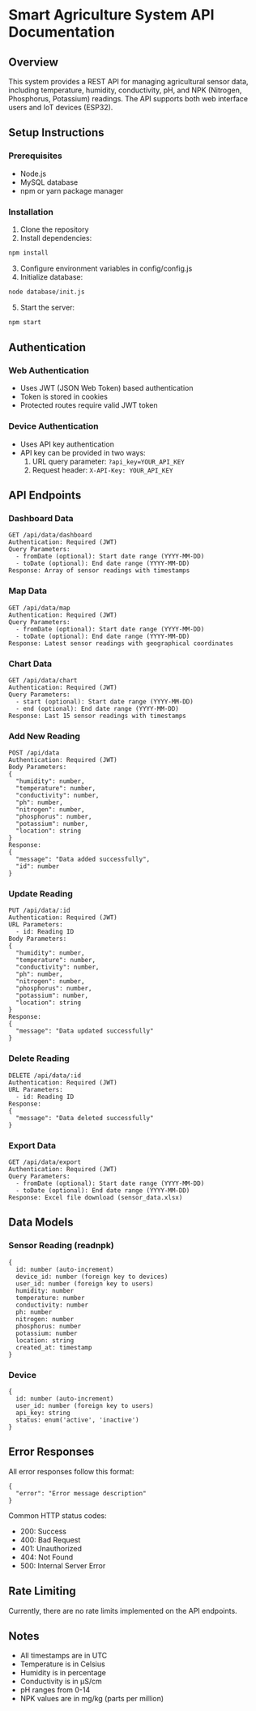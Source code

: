 # Smart Agriculture System API Documentation

## Overview
This system provides a REST API for managing agricultural sensor data, including temperature, humidity, conductivity, pH, and NPK (Nitrogen, Phosphorus, Potassium) readings. The API supports both web interface users and IoT devices (ESP32).

## Setup Instructions

### Prerequisites
- Node.js
- MySQL database
- npm or yarn package manager

### Installation
1. Clone the repository
2. Install dependencies:
```bash
npm install
```
3. Configure environment variables in config/config.js
4. Initialize database:
```bash
node database/init.js
```
5. Start the server:
```bash
npm start
```

## Authentication

### Web Authentication
- Uses JWT (JSON Web Token) based authentication
- Token is stored in cookies
- Protected routes require valid JWT token

### Device Authentication
- Uses API key authentication
- API key can be provided in two ways:
  1. URL query parameter: `?api_key=YOUR_API_KEY`
  2. Request header: `X-API-Key: YOUR_API_KEY`

## API Endpoints

### Dashboard Data
```
GET /api/data/dashboard
Authentication: Required (JWT)
Query Parameters:
  - fromDate (optional): Start date range (YYYY-MM-DD)
  - toDate (optional): End date range (YYYY-MM-DD)
Response: Array of sensor readings with timestamps
```

### Map Data
```
GET /api/data/map
Authentication: Required (JWT)
Query Parameters:
  - fromDate (optional): Start date range (YYYY-MM-DD)
  - toDate (optional): End date range (YYYY-MM-DD)
Response: Latest sensor readings with geographical coordinates
```

### Chart Data
```
GET /api/data/chart
Authentication: Required (JWT)
Query Parameters:
  - start (optional): Start date range (YYYY-MM-DD)
  - end (optional): End date range (YYYY-MM-DD)
Response: Last 15 sensor readings with timestamps
```

### Add New Reading
```
POST /api/data
Authentication: Required (JWT)
Body Parameters:
{
  "humidity": number,
  "temperature": number,
  "conductivity": number,
  "ph": number,
  "nitrogen": number,
  "phosphorus": number,
  "potassium": number,
  "location": string
}
Response: 
{
  "message": "Data added successfully",
  "id": number
}
```

### Update Reading
```
PUT /api/data/:id
Authentication: Required (JWT)
URL Parameters:
  - id: Reading ID
Body Parameters:
{
  "humidity": number,
  "temperature": number,
  "conductivity": number,
  "ph": number,
  "nitrogen": number,
  "phosphorus": number,
  "potassium": number,
  "location": string
}
Response: 
{
  "message": "Data updated successfully"
}
```

### Delete Reading
```
DELETE /api/data/:id
Authentication: Required (JWT)
URL Parameters:
  - id: Reading ID
Response:
{
  "message": "Data deleted successfully"
}
```

### Export Data
```
GET /api/data/export
Authentication: Required (JWT)
Query Parameters:
  - fromDate (optional): Start date range (YYYY-MM-DD)
  - toDate (optional): End date range (YYYY-MM-DD)
Response: Excel file download (sensor_data.xlsx)
```

## Data Models

### Sensor Reading (readnpk)
```
{
  id: number (auto-increment)
  device_id: number (foreign key to devices)
  user_id: number (foreign key to users)
  humidity: number
  temperature: number
  conductivity: number
  ph: number
  nitrogen: number
  phosphorus: number
  potassium: number
  location: string
  created_at: timestamp
}
```

### Device
```
{
  id: number (auto-increment)
  user_id: number (foreign key to users)
  api_key: string
  status: enum('active', 'inactive')
}
```

## Error Responses
All error responses follow this format:
```
{
  "error": "Error message description"
}
```

Common HTTP status codes:
- 200: Success
- 400: Bad Request
- 401: Unauthorized
- 404: Not Found
- 500: Internal Server Error

## Rate Limiting
Currently, there are no rate limits implemented on the API endpoints.

## Notes
- All timestamps are in UTC
- Temperature is in Celsius
- Humidity is in percentage
- Conductivity is in μS/cm
- pH ranges from 0-14
- NPK values are in mg/kg (parts per million)
